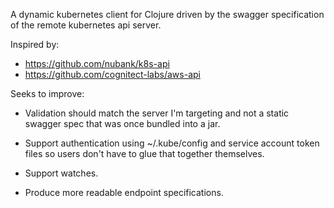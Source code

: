 A dynamic kubernetes client for Clojure driven by the swagger specification of the remote kubernetes api server.

Inspired by:

- https://github.com/nubank/k8s-api
- https://github.com/cognitect-labs/aws-api

Seeks to improve:

- Validation should match the server I'm targeting and not a static swagger spec that was once bundled into a jar.

- Support authentication using ~/.kube/config and service account token files so users don't have to glue that together
  themselves.

- Support watches.

- Produce more readable endpoint specifications.